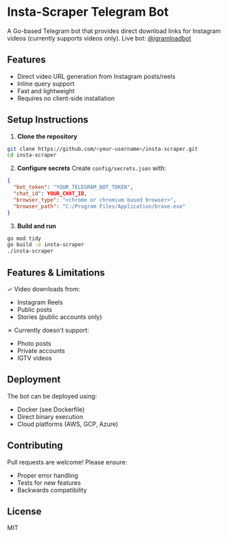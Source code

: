 # Insta-Scraper Telegram Bot

A Go-based Telegram bot that provides direct download links for Instagram videos (currently supports videos only). Live bot: [@igramloadbot](https://t.me/igramloadbot)

## Features

- Direct video URL generation from Instagram posts/reels
- Inline query support 
- Fast and lightweight
- Requires no client-side installation

## Setup Instructions

1. **Clone the repository**
```bash
git clone https://github.com/<your-username>/insta-scraper.git
cd insta-scraper
```

2. **Configure secrets**
Create `config/secrets.json` with:
```json
{
  "bot_token": "YOUR_TELEGRAM_BOT_TOKEN",
  "chat_id": YOUR_CHAT_ID,
  "browser_type": "<chrome or chromium based browser>",
  "browser_path": "C:/Program Files/Application/brave.exe"
}
```

3. **Build and run**
```bash
go mod tidy
go build -o insta-scraper
./insta-scraper
```

## Features & Limitations

✓ Video downloads from:
- Instagram Reels
- Public posts
- Stories (public accounts only)

✗ Currently doesn't support:
- Photo posts 
- Private accounts
- IGTV videos

## Deployment

The bot can be deployed using:
- Docker (see Dockerfile)
- Direct binary execution
- Cloud platforms (AWS, GCP, Azure)

## Contributing

Pull requests are welcome! Please ensure:
- Proper error handling 
- Tests for new features
- Backwards compatibility

## License

MIT
